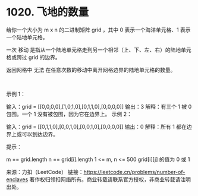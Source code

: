 # 1020. 飞地的数量

给你一个大小为 m x n 的二进制矩阵 grid ，其中 0 表示一个海洋单元格、1 表示一个陆地单元格。

一次 移动 是指从一个陆地单元格走到另一个相邻（上、下、左、右）的陆地单元格或跨过 grid 的边界。

返回网格中 无法 在任意次数的移动中离开网格边界的陆地单元格的数量。

 

示例 1：


输入：grid = [[0,0,0,0],[1,0,1,0],[0,1,1,0],[0,0,0,0]]
输出：3
解释：有三个 1 被 0 包围。一个 1 没有被包围，因为它在边界上。
示例 2：


输入：grid = [[0,1,1,0],[0,0,1,0],[0,0,1,0],[0,0,0,0]]
输出：0
解释：所有 1 都在边界上或可以到达边界。
 

提示：

m == grid.length
n == grid[i].length
1 <= m, n <= 500
grid[i][j] 的值为 0 或 1

来源：力扣（LeetCode）
链接：https://leetcode.cn/problems/number-of-enclaves
著作权归领扣网络所有。商业转载请联系官方授权，非商业转载请注明出处。